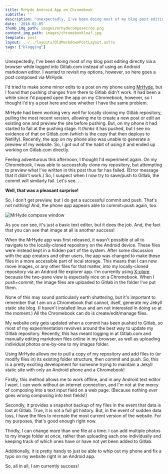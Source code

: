 ```yaml
---
title: MrHyde Android App on Chromebook
subtitle: ''
description: "Unexpectedly, I've been doing most of my blog post editing directly via a browser while logged into GitLab.com instead of using an Android markdown editor. I wanted to revisit my options, however, so here goes a post composed via MrHyde."
date: '2018-02-05'
thumb_img_path: images/mrhydecomposecrop.png
content_img_path: images/chromebookleaf.jpg
template: post
layout: ../../layouts/OldMarkdownPostLayout.astro
tags: ["blogging"]
---
```

Unexpectedly, I've been doing most of my blog post editing directly via a browser while logged into Gitlab.com instead of using an Android markdown editor. I wanted to revisit my options, however, so here goes a post composed via MrHyde.


I'd tried to make some minor edits to a post on my phone using [MrHyde](https://play.google.com/store/apps/details?id=org.faudroids.mrhyde), but I found that pushing changes from there to Gitlab didn't work. It had been a while since I'd popped open the app on my Chromebook, however, so I thought I'd try a post here and see whether I have the same problem.

MrHyde had been working very well for locally cloning my Gitlab repository, pulling the most recent version, allowing me to create a new post or edit an existing one and preview the site before pushing. But, on my phone it had started to fail at the pushing stage. It *thinks* it has pushed, but I see no evidence of that on Gitlab.com (which is the copy that then deploys to Netlify). Recently, the app on my phone also was unable to generate a preview of my website. So, I got out of the habit of using it and ended up working on Gitlab.com directly.

Feeling adventurous this afternoon, I thought I'd experiment again. On my Chromebook, I was able to successfully clone my repository, but attempting to preview what I've written in this post thus far has failed. (Error message that it didn't work.) So, I suspect when I now try to save/push to Gitlab, the commit will similarly fail. Let's see. . . 

**Well, that was a pleasant surprise!**

So, I don't get preview, but I do get a successful commit and push. That's not nothing! And, the phone app appears able to commit+push again, too.

![MrHyde compose window](https://lh3.googleusercontent.com/pw/AM-JKLUtyNJk4j09B1fJ0BP6KnKg9jK8LCMohaLiFnC8XlEB5549VZFf9hSnD8zmxGJGA75KJD0_q31ZypqsqBzcESUJlE3GJGNYOgzNKyJOwf81F-jAGNB0_hXnvdJWe7YVgbQIo5osncLTGyIP4iU3tlhURQ=w1752-h1169-no?.jpg)
 
As you can see, it's just a basic text editor, but it does the job. And, the fact that you can see that image at all is another success!

When the MrHyde app was first released, it wasn't possible at all to navigate to the locally-cloned repository on the Android device. These files were instead kept in a hidden part of the system. After some discussion with the app creators and other users, the app was changed to make these files in a more accessible part of local storage. This means that I can now move images, or any other files for that matter, into my locally-cloned repository via an Android file explorer app. I'm currently using [X-plore](https://play.google.com/store/apps/details?id=com.lonelycatgames.Xplore) because the two-pane view is especially nice on a Chromebook.  When I push+commit, the image files are uploaded to Gitlab in the folder I've put them.

None of this may sound particularly earth shattering, but it's important to remember that I am on a Chromebook that cannot, itself, generate my Jekyll static site blog. (I haven't installed linux and am not interested in doing so at the moment.) All the Chromebook can do is create/edit/manage files. 

My website only gets updated when a commit has been pushed to Gitlab, so most of my experimentation revolves around the best way to update my Gitlab repository. Recently, this has meant logging in at Gitlab.com and manually editing markdown files online in my browser, as well as uploading individual photos one-by-one to my images folder.

Using MrHyde allows me to pull a copy of my repository and add files to (or modify files in) its existing folder structure, then commit and push. So, this is a pretty exciting development for someone trying to maintain a Jekyll static site with only an Android phone and a Chromebook! 

Firstly, this method allows me to work offline, and in any Android text editor I want. I can work without an internet connection, and I'm not at the mercy of composing into a text input field on a web page. (Because nothing *ever* goes wrong composing into text fields!) 

Secondly, it provides a snapshot backup of my files in the event that data is lost at Gitlab. True, it is not a full git history. But, in the event of sudden data loss, I have the files to recreate the most current version of the website. For my purposes, that's good enough right now. 

Thirdly, I can change more than one file at a time. I can add multiple photos to my image folder at once, rather than uploading each one individually and keeping track of which ones have or have not yet been added to Gitlab.

Additionally, it is pretty handy to just be able to whip out my phone and fix a typo on my website right in an Android app.

So, all in all, I am currently success!
